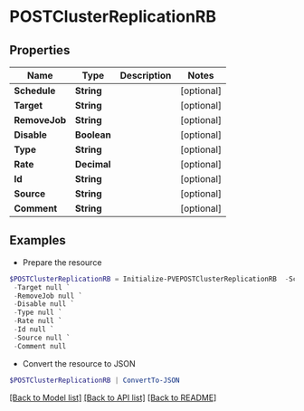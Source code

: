 # POSTClusterReplicationRB
## Properties

Name | Type | Description | Notes
------------ | ------------- | ------------- | -------------
**Schedule** | **String** |  | [optional] 
**Target** | **String** |  | [optional] 
**RemoveJob** | **String** |  | [optional] 
**Disable** | **Boolean** |  | [optional] 
**Type** | **String** |  | [optional] 
**Rate** | **Decimal** |  | [optional] 
**Id** | **String** |  | [optional] 
**Source** | **String** |  | [optional] 
**Comment** | **String** |  | [optional] 

## Examples

- Prepare the resource
```powershell
$POSTClusterReplicationRB = Initialize-PVEPOSTClusterReplicationRB  -Schedule null `
 -Target null `
 -RemoveJob null `
 -Disable null `
 -Type null `
 -Rate null `
 -Id null `
 -Source null `
 -Comment null
```

- Convert the resource to JSON
```powershell
$POSTClusterReplicationRB | ConvertTo-JSON
```

[[Back to Model list]](../README.md#documentation-for-models) [[Back to API list]](../README.md#documentation-for-api-endpoints) [[Back to README]](../README.md)

